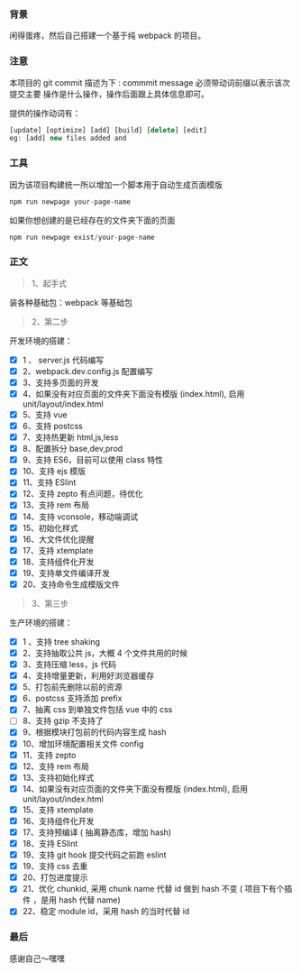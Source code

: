 ### 背景

闲得蛋疼，然后自己搭建一个基于纯 webpack 的项目。

### 注意

本项目的 git commit 描述为下 : commmit message 必须带动词前缀以表示该次提交主要
操作是什么操作，操作后面跟上具体信息即可。

提供的操作动词有：

```js
[update] [optimize] [add] [build] [delete] [edit]
eg: [add] new files added and
```

### 工具

因为该项目构建统一所以增加一个脚本用于自动生成页面模版

```js
npm run newpage your-page-name
```

如果你想创建的是已经存在的文件夹下面的页面

```js
npm run newpage exist/your-page-name
```

### 正文

> 1、起手式

装各种基础包：webpack 等基础包

> 2、第二步

开发环境的搭建：

* [x] 1 、 server.js 代码编写
* [x] 2、webpack.dev.config.js 配置编写
* [x] 3、支持多页面的开发
* [x] 4、如果没有对应页面的文件夹下面没有模版 (index.html), 启用
      unit/layout/index.html
* [x] 5、支持 vue
* [x] 6、支持 postcss
* [x] 7、支持热更新 html,js,less
* [x] 8、配置拆分 base,dev,prod
* [x] 9、支持 ES6，目前可以使用 class 特性
* [x] 10、支持 ejs 模版
* [x] 11、支持 ESlint
* [x] 12、支持 zepto 有点问题，待优化
* [x] 13、支持 rem 布局
* [x] 14、支持 vconsole，移动端调试
* [x] 15、初始化样式
* [x] 16、大文件优化提醒
* [x] 17、支持 xtemplate
* [x] 18、支持组件化开发
* [x] 19、支持单文件编译开发
* [x] 20、支持命令生成模版文件

> 3、第三步

生产环境的搭建：

* [x] 1 、支持 tree shaking
* [x] 2、支持抽取公共 js，大概 4 个文件共用的时候
* [x] 3、支持压缩 less，js 代码
* [x] 4、支持增量更新，利用好浏览器缓存
* [x] 5、打包前先删除以前的资源
* [x] 6、postcss 支持添加 prefix
* [x] 7、抽离 css 到单独文件包括 vue 中的 css
* [ ] 8、支持 gzip 不支持了
* [x] 9、根据模块打包前的代码内容生成 hash
* [x] 10、增加环境配置相关文件 config
* [x] 11、支持 zepto
* [x] 12、支持 rem 布局
* [x] 13、支持初始化样式
* [x] 14、如果没有对应页面的文件夹下面没有模版 (index.html), 启用
      unit/layout/index.html
* [x] 15、支持 xtemplate
* [x] 16、支持组件化开发
* [x] 17、支持预编译 ( 抽离静态库，增加 hash)
* [x] 18、支持 ESlint
* [x] 19、支持 git hook 提交代码之前跑 eslint
* [x] 19、支持 css 去重
* [x] 20、打包进度提示
* [x] 21、优化 chunkid, 采用 chunk name 代替 id 做到 hash 不变 ( 项目下有个插件
      ，是用 hash 代替 name)
* [x] 22、稳定 module id，采用 hash 的当时代替 id

### 最后

感谢自己～嘿嘿
